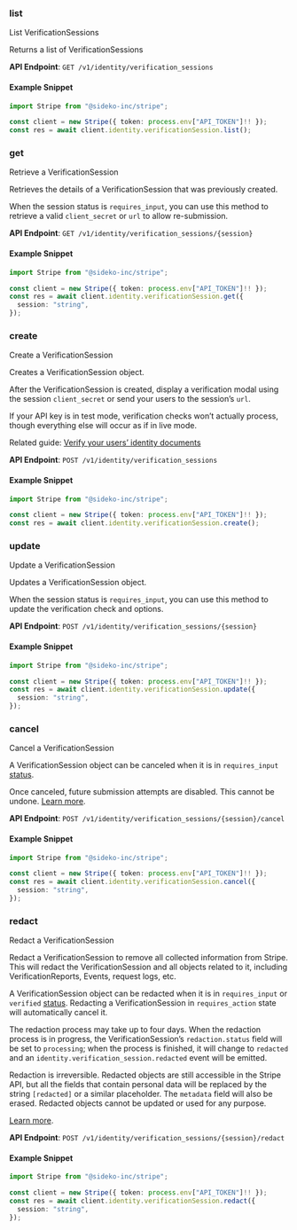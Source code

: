 
### list <a name="list"></a>
List VerificationSessions

<p>Returns a list of VerificationSessions</p>

**API Endpoint**: `GET /v1/identity/verification_sessions`

#### Example Snippet

```typescript
import Stripe from "@sideko-inc/stripe";

const client = new Stripe({ token: process.env["API_TOKEN"]!! });
const res = await client.identity.verificationSession.list();
```

### get <a name="get"></a>
Retrieve a VerificationSession

<p>Retrieves the details of a VerificationSession that was previously created.</p>

<p>When the session status is <code>requires_input</code>, you can use this method to retrieve a valid
<code>client_secret</code> or <code>url</code> to allow re-submission.</p>

**API Endpoint**: `GET /v1/identity/verification_sessions/{session}`

#### Example Snippet

```typescript
import Stripe from "@sideko-inc/stripe";

const client = new Stripe({ token: process.env["API_TOKEN"]!! });
const res = await client.identity.verificationSession.get({
  session: "string",
});
```

### create <a name="create"></a>
Create a VerificationSession

<p>Creates a VerificationSession object.</p>

<p>After the VerificationSession is created, display a verification modal using the session <code>client_secret</code> or send your users to the session’s <code>url</code>.</p>

<p>If your API key is in test mode, verification checks won’t actually process, though everything else will occur as if in live mode.</p>

<p>Related guide: <a href="/docs/identity/verify-identity-documents">Verify your users’ identity documents</a></p>

**API Endpoint**: `POST /v1/identity/verification_sessions`

#### Example Snippet

```typescript
import Stripe from "@sideko-inc/stripe";

const client = new Stripe({ token: process.env["API_TOKEN"]!! });
const res = await client.identity.verificationSession.create();
```

### update <a name="update"></a>
Update a VerificationSession

<p>Updates a VerificationSession object.</p>

<p>When the session status is <code>requires_input</code>, you can use this method to update the
verification check and options.</p>

**API Endpoint**: `POST /v1/identity/verification_sessions/{session}`

#### Example Snippet

```typescript
import Stripe from "@sideko-inc/stripe";

const client = new Stripe({ token: process.env["API_TOKEN"]!! });
const res = await client.identity.verificationSession.update({
  session: "string",
});
```

### cancel <a name="cancel"></a>
Cancel a VerificationSession

<p>A VerificationSession object can be canceled when it is in <code>requires_input</code> <a href="/docs/identity/how-sessions-work">status</a>.</p>

<p>Once canceled, future submission attempts are disabled. This cannot be undone. <a href="/docs/identity/verification-sessions#cancel">Learn more</a>.</p>

**API Endpoint**: `POST /v1/identity/verification_sessions/{session}/cancel`

#### Example Snippet

```typescript
import Stripe from "@sideko-inc/stripe";

const client = new Stripe({ token: process.env["API_TOKEN"]!! });
const res = await client.identity.verificationSession.cancel({
  session: "string",
});
```

### redact <a name="redact"></a>
Redact a VerificationSession

<p>Redact a VerificationSession to remove all collected information from Stripe. This will redact
the VerificationSession and all objects related to it, including VerificationReports, Events,
request logs, etc.</p>

<p>A VerificationSession object can be redacted when it is in <code>requires_input</code> or <code>verified</code>
<a href="/docs/identity/how-sessions-work">status</a>. Redacting a VerificationSession in <code>requires_action</code>
state will automatically cancel it.</p>

<p>The redaction process may take up to four days. When the redaction process is in progress, the
VerificationSession’s <code>redaction.status</code> field will be set to <code>processing</code>; when the process is
finished, it will change to <code>redacted</code> and an <code>identity.verification_session.redacted</code> event
will be emitted.</p>

<p>Redaction is irreversible. Redacted objects are still accessible in the Stripe API, but all the
fields that contain personal data will be replaced by the string <code>[redacted]</code> or a similar
placeholder. The <code>metadata</code> field will also be erased. Redacted objects cannot be updated or
used for any purpose.</p>

<p><a href="/docs/identity/verification-sessions#redact">Learn more</a>.</p>

**API Endpoint**: `POST /v1/identity/verification_sessions/{session}/redact`

#### Example Snippet

```typescript
import Stripe from "@sideko-inc/stripe";

const client = new Stripe({ token: process.env["API_TOKEN"]!! });
const res = await client.identity.verificationSession.redact({
  session: "string",
});
```
